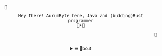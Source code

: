 <p align="left"><strong><samp>🍙</samp></strong></p><p align="center">
    <samp>
    Hey There! AurumByte here, Java and (budding)Rust programmer<br>
    🥐•🍘
    </samp>
    <br>
</p><p align="right"><strong><samp>🍙</samp></strong></p>
<br>

<details align="center">
<summary>&#9776; 🍙bout</summary>
    <h2></h2>
    <div align="center">
    <h1>
      <sub>
        <img src="https://avatars.githubusercontent.com/u/70792552?v=4" height="44">
      </sub>
      AurumByte
    </h1>
    <p align="center"><img width="40" src="https://user-images.githubusercontent.com/70792552/128982162-96a418f9-afce-4f5d-9c36-2ed25a5b71b3.gif"></p>
    <img alt="Python" src="https://img.shields.io/badge/python-%2314354C.svg?style=for-the-badge&logo=python&logoColor=white"/>
    <img alt="C#" src="https://img.shields.io/badge/c%23-%23239120.svg?style=for-the-badge&logo=c-sharp&logoColor=white"/>
    <img alt="C++" src="https://img.shields.io/badge/c++-%2300599C.svg?style=for-the-badge&logo=c%2B%2B&logoColor=white"/><br><br>
    <img src="https://user-images.githubusercontent.com/70792552/128990086-12b3de0e-55c1-432b-aee0-be94acd13875.gif" align="right" width="500px">
    <img src='https://data.whicdn.com/images/354171585/original.gif' width='175px'>
    <br>
    <p>
      About
      <br><br>
      About
      <br><br>
      About
    </p>
    <br>
        <!--
    <a href="https://billyeatcookies.itch.io">
      <img alt="Itch.io" src="https://img.shields.io/badge/Itch%20-%23FF0B34.svg?&style=for-the-badge&logo=Itch.io&logoColor=white">
    </a>
    <a href="https://twitter.com/billyeatcookies">
      <img alt="Twitter" src="https://img.shields.io/badge/Twitter-%231DA1F2.svg?style=for-the-badge&logo=Twitter&logoColor=white">
    </a>
    <br>
    <a href="https://discord.gg/zAHR4dFFJ8">
      <img alt="Discord" src="https://img.shields.io/badge/Billy's Basement-%237289DA.svg?style=for-the-badge&logo=discord&logoColor=white">
    </a>
    </div>
    <br>
    <p align="center">
        <samp>
        <a href="https://www.twitch.tv/billyeatcookies" target="_blank">Twitch</a> •
        <a href="https://twitter.com/billyeatcookies" target="_blank">Twitter</a> •
        <a href="https://www.deviantart.com/billyeatcookies" target="_blank">DeviantArt</a>
        </samp>
    </p>
    <p align="center">
      <img align="center" src="https://github.com/billyeatcookies/billyeatcookies/blob/output/github-contribution-grid-snake.svg" alt="twitter/billyeatcookies" />
    </p>
    <h2></h2>
    <p align="center">
        <a href="https://github.com/billyeatcookies" target="_blank">
            <img alt="Top Language" src="https://github-readme-stats.vercel.app/api/top-langs/?bg_color=00000000&layout=compact&username=billyeatcookies&hide_border=true&title_color=c9d1d9&text_color=c3c5cd"/>
            <img alt="GitHub Stats" src="https://github-readme-stats.vercel.app/api?bg_color=00000000&username=billyeatcookies&show_icons=true&include_all_commits=true&count_private=true&hide=commits&hide_border=true&icon_color=4C566A&title_color=c9d1d9&text_color=c3c5cd"/>
        </a>
    </p>
    <h2></h2>
    <p align="center">
        <a target="_blank" href="https://spotify-github-profile.vercel.app/api/view?uid=tka9mon1k1ur6olrq8c04yvij&redirect=true">
            <img width="100%" alt="Now Playing" src="https://spotify-github-profile.vercel.app/api/view?uid=8sqr1p3xjg3hxh7kzl94vfwdz&theme=novatorem"/>
        </a>
    </p>
-->
</details>
